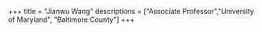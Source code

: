 +++
title = "Jianwu Wang"
descriptions = ["Associate Professor","University of Maryland", "Baltimore County"]
+++
